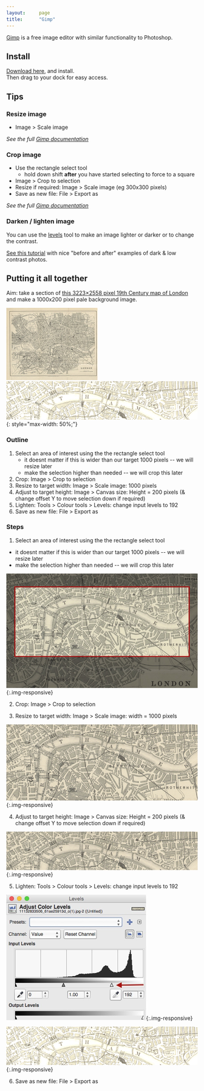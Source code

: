 ```yaml
---
layout:     page
title:      "Gimp"
---
```


[Gimp](https://www.gimp.org/) is a free image editor with similar functionality to Photoshop.

Install
-------

[Download here](https://www.gimp.org/downloads/), and install.  
Then drag to your dock for easy access.

Tips
----

### Resize image

* Image > Scale image

_See the full [Gimp documentation](https://docs.gimp.org/2.8/en/gimp-tutorial-quickie-scale.html)_

### Crop image

* Use the rectangle select tool
	* hold down shift __after__ you have started selecting to force to a square
* Image > Crop to selection
* Resize if required: Image > Scale image (eg 300x300 pixels)
* Save as new file: File > Export as

_See the full [Gimp documentation](https://docs.gimp.org/2.8/en/gimp-tutorial-quickie-crop.html)_

### Darken / lighten image

You can use the [levels](https://docs.gimp.org/en/gimp-tool-levels.html) tool to make an image lighter or darker or to change the contrast.

[See this tutorial](http://www.lpgallery.mb.ca/gimp/g4.htm) with nice "before and after" examples of dark & low contrast photos.


Putting it all together
-----------------------

Aim: take a section of [this 3223×2558 pixel 19th Century map of London](https://www.flickr.com/photos/britishlibrary/11132833506/) and make a 1000x200 pixel pale background image.

![Original map of London](/assets/media/london_small.jpg)  <i class="fa fa-arrow-right fa-2x" aria-hidden="true" style="padding: 10px"></i> ![Final map](/assets/media/london-final.jpg){: style="max-width: 50%;"}

### Outline

1. Select an area of interest using the the rectangle select tool
	* it doesnt matter if this is wider than our target 1000 pixels -- we will resize later
	* make the selection higher than needed -- we will crop this later
1. Crop: Image > Crop to selection
1. Resize to target width: Image > Scale image: 1000 pixels
1. Adjust to target height: Image > Canvas size: Height = 200 pixels (& change offset Y to move selection down if required)
1. Lighten: Tools > Colour tools > Levels: change input levels to 192
1. Save as new file: File > Export as

### Steps

1) Select an area of interest using the the rectangle select tool

* it doesnt matter if this is wider than our target 1000 pixels -- we will resize later
* make the selection higher than needed -- we will crop this later

![Map showing selection](/assets/media/london-select.jpg){:.img-responsive}

2) Crop: Image > Crop to selection

3) Resize to target width: Image > Scale image: width = 1000 pixels

![Cropped map](/assets/media/london-cropped.jpg){:.img-responsive}

4) Adjust to target height: Image > Canvas size: Height = 200 pixels (& change offset Y to move selection down if required)

![Cropped map after changing canvas size](/assets/media/london-canvas.jpg){:.img-responsive}

5) Lighten: Tools > Colour tools > Levels: change input levels to 192

![Levels tool](/assets/media/levels.jpg){:.img-responsive}

![Final map](/assets/media/london-final.jpg){:.img-responsive}

6) Save as new file: File > Export as












